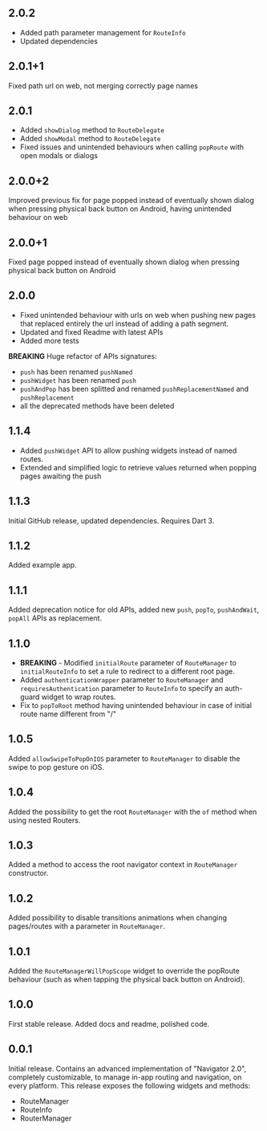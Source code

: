 ## 2.0.2

* Added path parameter management for `RouteInfo`
* Updated dependencies

## 2.0.1+1

Fixed path url on web, not merging correctly page names

## 2.0.1

* Added `showDialog` method to `RouteDelegate`
* Added `showModal` method to `RouteDelegate`
* Fixed issues and unintended behaviours when calling `popRoute` with open modals or dialogs

## 2.0.0+2

Improved previous fix for page popped instead of eventually shown dialog when pressing physical back button on Android, having unintended behaviour on web

## 2.0.0+1

Fixed page popped instead of eventually shown dialog when pressing physical back button on Android

## 2.0.0

* Fixed unintended behaviour with urls on web when pushing new pages that replaced entirely the url instead of adding a path segment.
* Updated and fixed Readme with latest APIs
* Added more tests

**BREAKING**
Huge refactor of APIs signatures:

* `push` has been renamed `pushNamed`
* `pushWidget` has been renamed `push`
* `pushAndPop` has been splitted and renamed `pushReplacementNamed` and `pushReplacement`
* all the deprecated methods have been deleted

## 1.1.4

* Added `pushWidget` API to allow pushing widgets instead of named routes.
* Extended and simplified logic to retrieve values returned when popping pages awaiting the push

## 1.1.3

Initial GitHub release, updated dependencies. Requires Dart 3.

## 1.1.2

Added example app.

## 1.1.1

Added deprecation notice for old APIs, added new `push`, `popTo`, `pushAndWait`, `popAll` APIs as replacement.

## 1.1.0

* **BREAKING** - Modified `initialRoute` parameter of `RouteManager` to `initialRouteInfo` to set a rule to redirect to a different root page.
* Added `authenticationWrapper` parameter to `RouteManager` and `requiresAuthentication` parameter to `RouteInfo` to specify an auth-guard widget to wrap routes.
* Fix to `popToRoot` method having unintended behaviour in case of initial route name different from "/"

## 1.0.5

Added `allowSwipeToPopOnIOS` parameter to `RouteManager` to disable the swipe to pop gesture on iOS.

## 1.0.4

Added the possibility to get the root `RouteManager` with the `of` method when using nested Routers.

## 1.0.3

Added a method to access the root navigator context in `RouteManager` constructor.

## 1.0.2

Added possibility to disable transitions animations when changing pages/routes with a parameter in `RouteManager`.

## 1.0.1

Added the `RouteManagerWillPopScope` widget to override the popRoute behaviour (such as when tapping the physical back button on Android).

## 1.0.0

First stable release. Added docs and readme, polished code.

## 0.0.1

Initial release. Contains an advanced implementation of "Navigator 2.0", completely customizable, to manage in-app routing and navigation, on every platform.
This release exposes the following widgets and methods:

* RouteManager
* RouteInfo
* RouterManager
